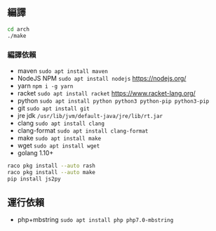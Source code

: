 ## 編譯

```bash
cd arch
./make
```

### 編譯依賴

* maven `sudo apt install maven`
* NodeJS NPM `sudo apt install nodejs` https://nodejs.org/
* yarn `npm i -g yarn`
* racket `sudo apt install racket` https://www.racket-lang.org/
* python `sudo apt install python python3 python-pip python3-pip`
* git `sudo apt install git`
* jre jdk `/usr/lib/jvm/default-java/jre/lib/rt.jar`
* clang `sudo apt install clang`
* clang-format `sudo apt install clang-format`
* make `sudo apt install make`
* wget `sudo apt install wget`
* golang 1.10+

```bash
raco pkg install --auto rash
raco pkg install --auto make
pip install js2py
```

## 運行依賴

* php+mbstring `sudo apt install php php7.0-mbstring`
